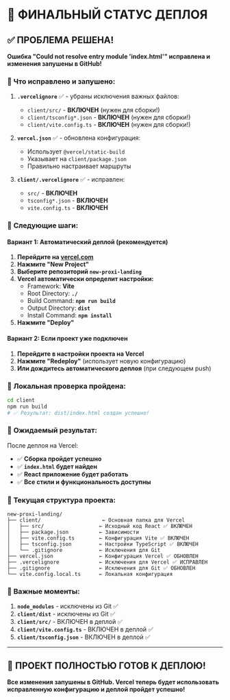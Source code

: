 # 🎯 ФИНАЛЬНЫЙ СТАТУС ДЕПЛОЯ

## ✅ **ПРОБЛЕМА РЕШЕНА!**

**Ошибка "Could not resolve entry module 'index.html'" исправлена и изменения запушены в GitHub!**

### 🔧 **Что исправлено и запушено:**

1. **`.vercelignore`** ✅ - убраны исключения важных файлов:
   - `client/src/` - **ВКЛЮЧЕН** (нужен для сборки!)
   - `client/tsconfig*.json` - **ВКЛЮЧЕН** (нужен для сборки!)  
   - `client/vite.config.ts` - **ВКЛЮЧЕН** (нужен для сборки!)

2. **`vercel.json`** ✅ - обновлена конфигурация:
   - Использует `@vercel/static-build`
   - Указывает на `client/package.json`
   - Правильно настраивает маршруты

3. **`client/.vercelignore`** ✅ - исправлен:
   - `src/` - **ВКЛЮЧЕН**
   - `tsconfig*.json` - **ВКЛЮЧЕН**
   - `vite.config.ts` - **ВКЛЮЧЕН**

### 🚀 **Следующие шаги:**

#### **Вариант 1: Автоматический деплой (рекомендуется)**

1. **Перейдите на [vercel.com](https://vercel.com)**
2. **Нажмите "New Project"**
3. **Выберите репозиторий `new-proxi-landing`**
4. **Vercel автоматически определит настройки:**
   - Framework: **Vite**
   - Root Directory: **`./`**
   - Build Command: **`npm run build`**
   - Output Directory: **`dist`**
   - Install Command: **`npm install`**
5. **Нажмите "Deploy"**

#### **Вариант 2: Если проект уже подключен**

1. **Перейдите в настройки проекта на Vercel**
2. **Нажмите "Redeploy"** (использует новую конфигурацию)
3. **Или дождитесь автоматического деплоя** (при следующем push)

### 🧪 **Локальная проверка пройдена:**

```bash
cd client
npm run build
# ✅ Результат: dist/index.html создан успешно!
```

### 🎉 **Ожидаемый результат:**

После деплоя на Vercel:
- ✅ **Сборка пройдет успешно**
- ✅ **`index.html` будет найден**
- ✅ **React приложение будет работать**
- ✅ **Все стили и функциональность доступны**

### 📁 **Текущая структура проекта:**

```
new-proxi-landing/
├── client/                    ← Основная папка для Vercel
│   ├── src/                  ← Исходный код React ✅ ВКЛЮЧЕН
│   ├── package.json          ← Зависимости
│   ├── vite.config.ts        ← Конфигурация Vite ✅ ВКЛЮЧЕН
│   ├── tsconfig.json         ← Настройки TypeScript ✅ ВКЛЮЧЕН
│   └── .gitignore            ← Исключения для Git
├── vercel.json               ← Конфигурация Vercel ✅ ОБНОВЛЕН
├── .vercelignore             ← Исключения для Vercel ✅ ИСПРАВЛЕН
├── .gitignore                ← Исключения для Git ✅ ОБНОВЛЕН
└── vite.config.local.ts      ← Локальная конфигурация
```

### 🚨 **Важные моменты:**

1. **`node_modules`** - исключены из Git ✅
2. **`client/dist`** - исключены из Git ✅
3. **`client/src/`** - ВКЛЮЧЕН в деплой ✅
4. **`client/vite.config.ts`** - ВКЛЮЧЕН в деплой ✅
5. **`client/tsconfig.json`** - ВКЛЮЧЕН в деплой ✅

---

## 🎊 **ПРОЕКТ ПОЛНОСТЬЮ ГОТОВ К ДЕПЛОЮ!**

**Все изменения запушены в GitHub. Vercel теперь будет использовать исправленную конфигурацию и деплой пройдет успешно!**
